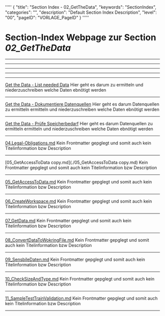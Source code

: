 '''''
{
"title": "Section Index - 02_GetTheData",
"keywords": "SectionIndex",
"categories": "",
"description": "Default Section Index Description",
"level": "00",
"pageID": "VORLAGE_PageID"
}
'''''


<h1>Section-Index Webpage zur Section <i>02_GetTheData</i></h1>

<hr><hr><hr><hr><hr>


[Get the Data - List needed Data](./01_ListDataNeed.md)
Hier geht es darum zu ermitteln und niederzuschreiben welche Daten ebnötigt werden<hr>


[Get the Data - Dokumentiere Datenquellen](./02_FindAndDocumentWhereToGetData.md)
Hier geht es darum Datenquellen zu ermitteln  ermitteln und niederzuschreiben welche Daten ebnötigt werden<hr>


[Get the Data - Prüfe Speicherbedarf](./03_CheckSpaceForStorage.md)
Hier geht es darum Datenquellen zu ermitteln  ermitteln und niederzuschreiben welche Daten ebnötigt werden<hr>


[04.Legal-Obligations.md](./04.Legal-Obligations.md)
Kein Frontmatter gepglegt und somit auch kein Titelinformation bzw Description<hr>


[05_GetAccessToData copy.md](./05_GetAccessToData copy.md)
Kein Frontmatter gepglegt und somit auch kein Titelinformation bzw Description<hr>


[05_GetAccessToData.md](./05_GetAccessToData.md)
Kein Frontmatter gepglegt und somit auch kein Titelinformation bzw Description<hr>


[06_CreateWorkspace.md](./06_CreateWorkspace.md)
Kein Frontmatter gepglegt und somit auch kein Titelinformation bzw Description<hr>


[07_GetData.md](./07_GetData.md)
Kein Frontmatter gepglegt und somit auch kein Titelinformation bzw Description<hr>


[08_ConvertDataToWokringFile.md](./08_ConvertDataToWokringFile.md)
Kein Frontmatter gepglegt und somit auch kein Titelinformation bzw Description<hr>


[09_SensbileDaten.md](./09_SensbileDaten.md)
Kein Frontmatter gepglegt und somit auch kein Titelinformation bzw Description<hr>


[10_CheckSizeAndType.md](./10_CheckSizeAndType.md)
Kein Frontmatter gepglegt und somit auch kein Titelinformation bzw Description<hr>


[11_SampleTestTrainValidation.md](./11_SampleTestTrainValidation.md)
Kein Frontmatter gepglegt und somit auch kein Titelinformation bzw Description<hr>